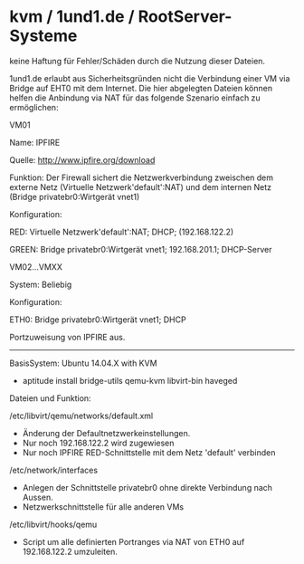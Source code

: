 # kvm / 1und1.de / RootServer-Systeme
keine Haftung für Fehler/Schäden durch die Nutzung dieser Dateien.

1und1.de erlaubt aus Sicherheitsgründen nicht die Verbindung einer VM via Bridge auf EHT0 mit dem Internet.
Die hier abgelegten Dateien können helfen die Anbindung via NAT für das 
folgende Szenario einfach zu ermöglichen:

VM01

Name: IPFIRE

Quelle: http://www.ipfire.org/download

Funktion: Der Firewall sichert die Netzwerkverbindung zweischen dem externe Netz (Virtuelle Netzwerk'default':NAT) und dem internen Netz (Bridge privatebr0:Wirtgerät vnet1)

Konfiguration:

RED: Virtuelle Netzwerk'default':NAT; DHCP; (192.168.122.2)

GREEN: Bridge privatebr0:Wirtgerät vnet1; 192.168.201.1; DHCP-Server


VM02...VMXX

System: Beliebig

Konfiguration:

ETH0: Bridge privatebr0:Wirtgerät vnet1; DHCP

Portzuweisung von IPFIRE aus.

------------------------------------------------------------
BasisSystem: Ubuntu 14.04.X with KVM
- aptitude install bridge-utils qemu-kvm libvirt-bin haveged

Dateien und Funktion:

/etc/libvirt/qemu/networks/default.xml
- Änderung der Defaultnetzwerkeinstellungen.
- Nur noch 192.168.122.2 wird zugewiesen
- Nur noch IPFIRE RED-Schnittstelle mit dem Netz 'default' verbinden

/etc/network/interfaces
- Anlegen der Schnittstelle privatebr0 ohne direkte Verbindung nach Aussen.
- Netzwerkschnittstelle für alle anderen VMs

/etc/libvirt/hooks/qemu
- Script um alle definierten Portranges via NAT von ETH0 auf 192.168.122.2 umzuleiten.

